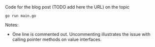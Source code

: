 Code for the blog post (TODO add here the URL) on the topic

```
go run main.go
```

Notes:

- One line is commented out. Uncommenting illustrates the issue with calling pointer methods on
    value interfaces.
